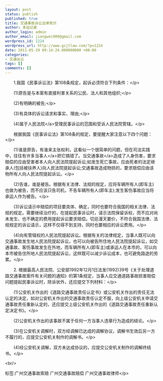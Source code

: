 ```yaml
---
layout: post
status: publish
published: true
title: 交通事故诉讼法律常识
author: 本站记者
author_login: admin
author_email: jiangwei909@gmail.com
wordpress_id: 1224
wordpress_url: http://www.gzjtlaw.com/?p=1224
date: 2011-05-29 09:14:24.000000000 +08:00
categories:
- 交通诉讼
tags: []
comments: []
---
```

<p><p>　　1.我国《民事诉讼法》第108条规定，起诉必须符合下列条件：<&#47;p><p>　　(1)原告是与本案有直接利害关系的公民、法人和其他组织;<&#47;p><p>　　(2)有明确的被告;<&#47;p><p>　　(3)有具体的诉讼请求和事实、理由;<&#47;p><p>　　(4)属于<a>人民法院<&#47;a>受理民事诉讼的范围和受诉人民法院管辖。<&#47;p><p>　　根据我国《民事诉讼法》第108条的规定，要提醒大家注意以下四个问题：<&#47;p><p>　　(1)谁是原告，有谁来主张权利，这看似一个很简单的问题，但在司法实践中，往往有许多<a>当事人<&#47;a>把它搞错了。当<a>交通事故<&#47;a>造成了人身伤害，要求赔偿的应由受害者本人向人民法院提起诉讼;如发生死亡事故，应由死者的法定继承人(包括被扶养人)向人民法院提起诉讼;交通事故造成物损的，要求赔偿应由该物所有人向人民法院提起诉讼。<&#47;p><p>　　(2)告谁，谁是被告。根据有关法律、法规的规定，应将车辆所有人(即车主)也做为被告，而不应该只告司机，不告车辆所有人(即车主);发生客伤事故应当将承运人作为被告。<&#47;p><p>　　(3)诉讼请示中赔偿的项目要具体、确定，同时也要符合我国的相关法律、法规的规定。需要继续治疗的，在提起民事诉讼时，请示法院保留诉权，而不应对尚未发生、也不确定的费用提起诉讼要求赔偿。切忌漫天要价，不符合我国法律、法规规定的诉讼请示，这样不仅得不到支持，同时也要相应的诉讼费用。<&#47;p><p>　　(4)向有管辖权的人民法院提起诉讼。根据有关的法律规定，当事人既可以向交通事故发生地人民法院提起诉讼，也可以向被告所住地人民法院提起诉讼，如交通事故、客伤事故发生在外地，而车辆所有人(即车主)或承运人在本市的，可以向本市被告住所地人民法院提起诉讼，这样既可以减少诉讼成本，也可避免路途的劳累。<&#47;p><p>　　2. 根据最高人民法院、公安部1992年12月1日法发(1992)39号《关于处理道路交通事故案件有关问题的通知》的第1条规定，当事人应交通道路事故损害赔偿问题提起民事诉讼时，除诉状外，还应提交下列材料：<&#47;p><p>　　(1)公安机关作出的《道路交通事故责任认定书》或公安机关作出的责任无法认定的决定，如对公安机关作出的交通事故责任认定不服，向上级公安机关申请交通事故责任重新认定的，还应提交上级公安机关作出的《道路交通事故责任重新认定决定书》。<&#47;p><p>　　(2)公安机关作出的该事故不属于任何一方当事人违章行为造成的结论。<&#47;p><p>　　(3)在公安机关调解时，双方经调解已达成的调解协议，调解书生效后另一方不履行的，应提交公安机关制作的调解书。<&#47;p><p>　　(4)经公安机关调解，双方未达成协议的，应提交公安机关制作的调解终结书。<&#47;p><br&#47;><p>标签:广州交通事故索赔 广州交通事故赔偿 广州交通事故律师<&#47;p>
